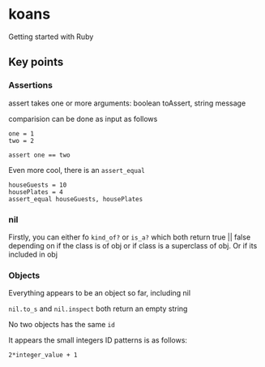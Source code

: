 # koans
Getting started with Ruby


## Key points 

### Assertions

assert takes one or more arguments: boolean toAssert, string message

comparision can be done as input as follows
```
one = 1
two = 2

assert one == two
```

Even more cool, there is an `assert_equal`
```
houseGuests = 10
housePlates = 4
assert_equal houseGuests, housePlates
```

### nil

Firstly, you can either fo `kind_of?` or `is_a?` which both return true || false depending on if the class is of obj or if class is a superclass of obj. Or if its included in obj

### Objects

Everything appears to be an object so far, including nil

`nil.to_s` and `nil.inspect` both return an empty string

No two objects has the same `id`

It appears the small integers ID patterns is as follows:
```
2*integer_value + 1

```
